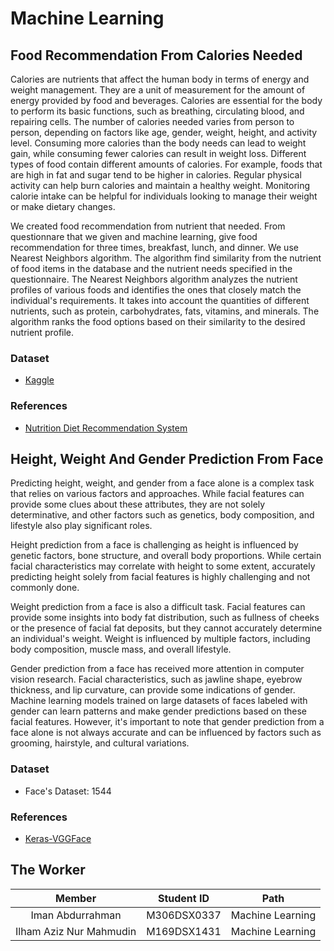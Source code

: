 # Machine Learning

## Food Recommendation From Calories Needed

Calories are nutrients that affect the human body in terms of energy and weight management. They are a unit of measurement for the amount of energy provided by food and beverages. Calories are essential for the body to perform its basic functions, such as breathing, circulating blood, and repairing cells. The number of calories needed varies from person to person, depending on factors like age, gender, weight, height, and activity level. Consuming more calories than the body needs can lead to weight gain, while consuming fewer calories can result in weight loss. Different types of food contain different amounts of calories. For example, foods that are high in fat and sugar tend to be higher in calories. Regular physical activity can help burn calories and maintain a healthy weight. Monitoring calorie intake can be helpful for individuals looking to manage their weight or make dietary changes.

We created food recommendation from nutrient that needed. From questionnare that we given and machine learning, give food recommendation for three times, breakfast, lunch, and dinner. We use Nearest Neighbors algorithm. The algorithm find similarity from the nutrient of food items in the database and the nutrient needs specified in the questionnaire. The Nearest Neighbors algorithm analyzes the nutrient profiles of various foods and identifies the ones that closely match the individual's requirements. It takes into account the quantities of different nutrients, such as protein, carbohydrates, fats, vitamins, and minerals. The algorithm ranks the food options based on their similarity to the desired nutrient profile.

### Dataset

- [Kaggle](https://www.kaggle.com/datasets/irkaal/foodcom-recipes-and-reviews)

### References

- [Nutrition Diet Recommendation System](https://iaeme.com/MasterAdmin/Journal_uploads/IJARET/VOLUME_11_ISSUE_12/IJARET_11_12_272.pdf)

## Height, Weight And Gender Prediction From Face

Predicting height, weight, and gender from a face alone is a complex task that relies on various factors and approaches. While facial features can provide some clues about these attributes, they are not solely determinative, and other factors such as genetics, body composition, and lifestyle also play significant roles.

Height prediction from a face is challenging as height is influenced by genetic factors, bone structure, and overall body proportions. While certain facial characteristics may correlate with height to some extent, accurately predicting height solely from facial features is highly challenging and not commonly done.

Weight prediction from a face is also a difficult task. Facial features can provide some insights into body fat distribution, such as fullness of cheeks or the presence of facial fat deposits, but they cannot accurately determine an individual's weight. Weight is influenced by multiple factors, including body composition, muscle mass, and overall lifestyle.

Gender prediction from a face has received more attention in computer vision research. Facial characteristics, such as jawline shape, eyebrow thickness, and lip curvature, can provide some indications of gender. Machine learning models trained on large datasets of faces labeled with gender can learn patterns and make gender predictions based on these facial features. However, it's important to note that gender prediction from a face alone is not always accurate and can be influenced by factors such as grooming, hairstyle, and cultural variations.

### Dataset

- Face's Dataset: 1544

### References

- [Keras-VGGFace](https://github.com/rcmalli/keras-vggface)

## The Worker

|         Member          | Student ID  |       Path       |
| :---------------------: | :---------: | :--------------: |
|    Iman Abdurrahman     | M306DSX0337 | Machine Learning |
| Ilham Aziz Nur Mahmudin | M169DSX1431 | Machine Learning |
